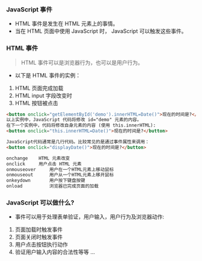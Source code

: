 ### JavaScript 事件
- HTML 事件是发生在 HTML 元素上的事情。
- 当在 HTML 页面中使用 JavaScript 时， JavaScript 可以触发这些事件。
### HTML 事件
> HTML 事件可以是浏览器行为，也可以是用户行为。

- 以下是 HTML 事件的实例：
1. HTML 页面完成加载
2. HTML input 字段改变时
3. HTML 按钮被点击
```html
<button onclick="getElementById('demo').innerHTML=Date()">现在的时间是?</button>
以上实例中，JavaScript 代码将修改 id="demo" 元素的内容。
在下一个实例中，代码将修改自身元素的内容 (使用 this.innerHTML):
<button onclick="this.innerHTML=Date()">现在的时间是?</button>

JavaScript代码通常是几行代码。比较常见的是通过事件属性来调用：
<button onclick="displayDate()">现在的时间是?</button>
```
```html
onchange	HTML 元素改变
onclick	    用户点击 HTML 元素
onmouseover	    用户在一个HTML元素上移动鼠标
onmouseout	    用户从一个HTML元素上移开鼠标
onkeydown	    用户按下键盘按键
onload	        浏览器已完成页面的加载
```

### JavaScript 可以做什么?
- 事件可以用于处理表单验证，用户输入，用户行为及浏览器动作:
1. 页面加载时触发事件
2. 页面关闭时触发事件
3. 用户点击按钮执行动作
4. 验证用户输入内容的合法性等等 ...
